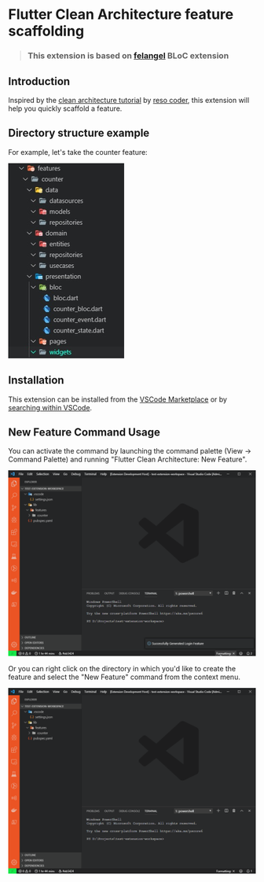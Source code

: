 # Flutter Clean Architecture feature scaffolding

> ### This extension is based on [felangel](https://github.com/felangel) BLoC extension

## Introduction

Inspired by the [clean architecture tutorial](https://resocoder.com/2019/08/27/flutter-tdd-clean-architecture-course-1-explanation-project-structure/) by [reso coder](https://github.com/ResoCoder), this extension will help you quickly scaffold a feature.

## Directory structure example

For example, let's take the counter feature:

![directory-structure](assets/structure.jpg)

## Installation

This extension can be installed from the [VSCode Marketplace](https://marketplace.visualstudio.com/items?itemName=KiritchoukC.flutter-clean-architecture) or by [searching within VSCode](https://code.visualstudio.com/docs/editor/extension-gallery#_search-for-an-extension).

## New Feature Command Usage

You can activate the command by launching the command palette (View -> Command Palette) and running "Flutter Clean Architecture: New Feature".

![command-demo](assets/command-demo.gif)

Or you can right click on the directory in which you'd like to create the feature and select the "New Feature" command from the context menu.

![contect-demo](assets/context-demo.gif)

